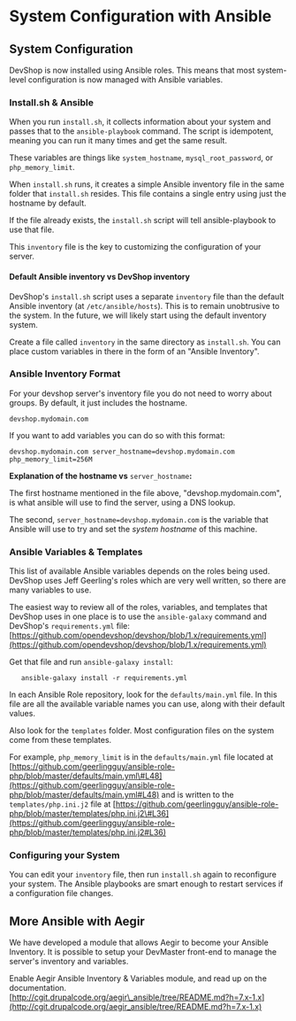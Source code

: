 # System Configuration with Ansible

## System Configuration

DevShop is now installed using Ansible roles. This means that most system-level configuration is now managed with Ansible variables.

### Install.sh & Ansible

When you run `install.sh`, it collects information about your system and passes that to the `ansible-playbook` command. The script is idempotent, meaning you can run it many times and get the same result.

These variables are things like `system_hostname`, `mysql_root_password`, or `php_memory_limit`.

When `install.sh` runs, it creates a simple Ansible inventory file in the same folder that `install.sh` resides. This file contains a single entry using just the hostname by default.

If the file already exists, the `install.sh` script will tell ansible-playbook to use that file.

This `inventory` file is the key to customizing the configuration of your server.

#### Default Ansible inventory vs DevShop inventory

DevShop's `install.sh` script uses a separate `inventory` file than the default Ansible inventory \(at `/etc/ansible/hosts`\). This is to remain unobtrusive to the system. In the future, we will likely start using the default inventory system.

Create a file called `inventory` in the same directory as `install.sh`. You can place custom variables in there in the form of an "Ansible Inventory".

### Ansible Inventory Format

For your devshop server's inventory file you do not need to worry about groups. By default, it just includes the hostname.

```text
devshop.mydomain.com
```

If you want to add variables you can do so with this format:

```text
devshop.mydomain.com server_hostname=devshop.mydomain.com php_memory_limit=256M
```

**Explanation of the hostname vs** `server_hostname`**:**

The first hostname mentioned in the file above, "devshop.mydomain.com", is what ansible will use to find the server, using a DNS lookup.

The second, `server_hostname=devshop.mydomain.com` is the variable that Ansible will use to try and set the _system hostname_ of this machine.

### Ansible Variables & Templates

This list of available Ansible variables depends on the roles being used. DevShop uses Jeff Geerling's roles which are very well written, so there are many variables to use.

The easiest way to review all of the roles, variables, and templates that DevShop uses in one place is to use the `ansible-galaxy` command and DevShop's `requirements.yml` file: [https://github.com/opendevshop/devshop/blob/1.x/requirements.yml](https://github.com/opendevshop/devshop/blob/1.x/requirements.yml)

Get that file and run `ansible-galaxy install`:

```text
   ansible-galaxy install -r requirements.yml
```

In each Ansible Role repository, look for the `defaults/main.yml` file. In this file are all the available variable names you can use, along with their default values.

Also look for the `templates` folder. Most configuration files on the system come from these templates.

For example, `php_memory_limit` is in the `defaults/main.yml` file located at [https://github.com/geerlingguy/ansible-role-php/blob/master/defaults/main.yml\#L48](https://github.com/geerlingguy/ansible-role-php/blob/master/defaults/main.yml#L48) and is written to the `templates/php.ini.j2` file at [https://github.com/geerlingguy/ansible-role-php/blob/master/templates/php.ini.j2\#L36](https://github.com/geerlingguy/ansible-role-php/blob/master/templates/php.ini.j2#L36)

### Configuring your System

You can edit your `inventory` file, then run `install.sh` again to reconfigure your system. The Ansible playbooks are smart enough to restart services if a configuration file changes.

## More Ansible with Aegir

We have developed a module that allows Aegir to become your Ansible Inventory. It is possible to setup your DevMaster front-end to manage the server's inventory and variables.

Enable Aegir Ansible Inventory & Variables module, and read up on the documentation. [http://cgit.drupalcode.org/aegir\_ansible/tree/README.md?h=7.x-1.x](http://cgit.drupalcode.org/aegir_ansible/tree/README.md?h=7.x-1.x)

